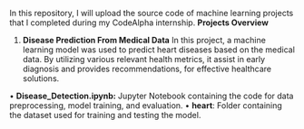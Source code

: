 In this repository, I will upload the source code of machine learning projects that I completed during my CodeAlpha internship.
**Projects Overview**
1.	**Disease Prediction From Medical Data**
In this project, a machine learning model was used to predict heart diseases based on the medical data. By utilizing various relevant health metrics, it assist in early diagnosis and provides recommendations, for effective healthcare solutions.


•	**Disease_Detection.ipynb:** Jupyter Notebook containing the code for data preprocessing, model training, and evaluation.
• **heart**: Folder containing the dataset used for training and testing the model.
